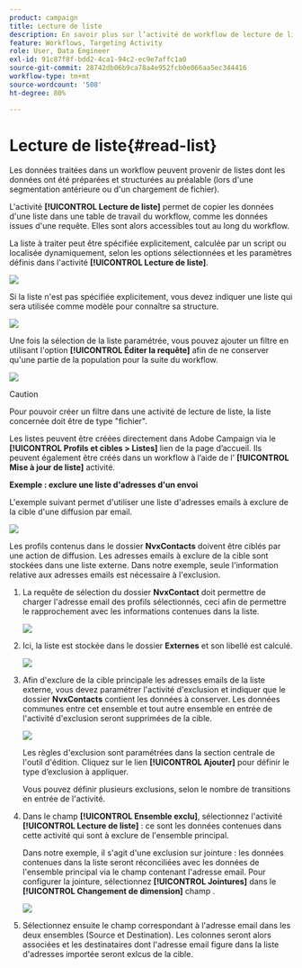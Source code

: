 ```yaml
---
product: campaign
title: Lecture de liste
description: En savoir plus sur l’activité de workflow de lecture de liste
feature: Workflows, Targeting Activity
role: User, Data Engineer
exl-id: 91c87f8f-bdd2-4ca1-94c2-ec9e7affc1a0
source-git-commit: 28742db06b9ca78a4e952fcb0e066aa5ec344416
workflow-type: tm+mt
source-wordcount: '508'
ht-degree: 80%

---
```


# Lecture de liste{#read-list}

Les données traitées dans un workflow peuvent provenir de listes dont les données ont été préparées et structurées au préalable (lors d&#39;une segmentation antérieure ou d&#39;un chargement de fichier).

L&#39;activité **[!UICONTROL Lecture de liste]** permet de copier les données d&#39;une liste dans une table de travail du workflow, comme les données issues d&#39;une requête. Elles sont alors accessibles tout au long du workflow.

La liste à traiter peut être spécifiée explicitement, calculée par un script ou localisée dynamiquement, selon les options sélectionnées et les paramètres définis dans l&#39;activité **[!UICONTROL Lecture de liste]**.

![](assets/list_edit_select_option_01.png)

Si la liste n&#39;est pas spécifiée explicitement, vous devez indiquer une liste qui sera utilisée comme modèle pour connaître sa structure.

![](assets/s_advuser_list_template_select.png)

Une fois la sélection de la liste paramétrée, vous pouvez ajouter un filtre en utilisant l&#39;option **[!UICONTROL Éditer la requête]** afin de ne conserver qu&#39;une partie de la population pour la suite du workflow.

![](assets/wf_readlist_1.png)

>[!CAUTION]
>
>Pour pouvoir créer un filtre dans une activité de lecture de liste, la liste concernée doit être de type &quot;fichier&quot;.

Les listes peuvent être créées directement dans Adobe Campaign via le **[!UICONTROL Profils et cibles > Listes]** lien de la page d’accueil. Ils peuvent également être créés dans un workflow à l’aide de l’ **[!UICONTROL Mise à jour de liste]** activité.

**Exemple : exclure une liste d&#39;adresses d&#39;un envoi**

L&#39;exemple suivant permet d&#39;utiliser une liste d&#39;adresses emails à exclure de la cible d&#39;une diffusion par email.

![](assets/s_advuser_list_read_sample_1.png)

Les profils contenus dans le dossier **NvxContacts** doivent être ciblés par une action de diffusion. Les adresses emails à exclure de la cible sont stockées dans une liste externe. Dans notre exemple, seule l&#39;information relative aux adresses emails est nécessaire à l&#39;exclusion.

1. La requête de sélection du dossier **NvxContact** doit permettre de charger l&#39;adresse email des profils sélectionnés, ceci afin de permettre le rapprochement avec les informations contenues dans la liste.

   ![](assets/s_advuser_list_read_sample_0.png)

1. Ici, la liste est stockée dans le dossier **Externes** et son libellé est calculé.

   ![](assets/s_advuser_list_read_sample_2.png)

1. Afin d&#39;exclure de la cible principale les adresses emails de la liste externe, vous devez paramétrer l&#39;activité d&#39;exclusion et indiquer que le dossier **NvxContacts** contient les données à conserver. Les données communes entre cet ensemble et tout autre ensemble en entrée de l&#39;activité d&#39;exclusion seront supprimées de la cible.

   ![](assets/s_advuser_list_read_sample_3.png)

   Les règles d&#39;exclusion sont paramétrées dans la section centrale de l&#39;outil d&#39;édition. Cliquez sur le lien **[!UICONTROL Ajouter]** pour définir le type d’exclusion à appliquer.

   Vous pouvez définir plusieurs exclusions, selon le nombre de transitions en entrée de l&#39;activité.

1. Dans le champ **[!UICONTROL Ensemble exclu]**, sélectionnez l&#39;activité **[!UICONTROL Lecture de liste]** : ce sont les données contenues dans cette activité qui sont à exclure de l&#39;ensemble principal.

   Dans notre exemple, il s&#39;agit d&#39;une exclusion sur jointure : les données contenues dans la liste seront réconciliées avec les données de l&#39;ensemble principal via le champ contenant l&#39;adresse email. Pour configurer la jointure, sélectionnez **[!UICONTROL Jointures]** dans le **[!UICONTROL Changement de dimension]** champ .

   ![](assets/s_advuser_list_read_sample_4.png)

1. Sélectionnez ensuite le champ correspondant à l&#39;adresse email dans les deux ensembles (Source et Destination). Les colonnes seront alors associées et les destinataires dont l&#39;adresse email figure dans la liste d&#39;adresses importée seront exlcus de la cible.
